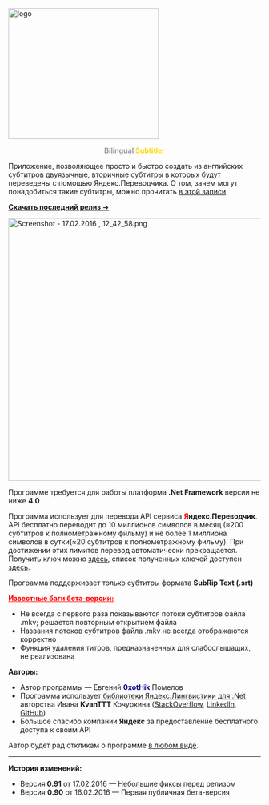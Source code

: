 <img class=" size-medium wp-image-1366 alignleft" src="https://0xothik.files.wordpress.com/2016/02/logo.jpg?w=300" alt="logo" width="300" height="262" />

<p style="text-align: center;"><strong><span style="color: #999999;">Bilingual</span> <span style="color: #ffd700;">Subtitler</span></strong></p>
Приложение, позволяющее просто и быстро создать из английских субтитров двуязычные, вторичные субтитры в которых будут переведены с помощью Яндекс.Переводчика.
О том, зачем могут понадобиться такие субтитры, можно прочитать <a href="https://0xothik.wordpress.com/2016/02/16/about-bilingual-subtitler/">в этой записи</a>

<a href="https://github.com/0xotHik/BilingualSubtitler/releases/latest"><b>Скачать последний релиз →</b></a>

<a href="https://0xothik.files.wordpress.com/2016/02/screenshot-17-02-2016-12_42_58.png"><img class="alignnone size-full wp-image-1370" src="https://0xothik.files.wordpress.com/2016/02/screenshot-17-02-2016-12_42_58.png" alt="Screenshot - 17.02.2016 , 12_42_58.png" width="575" height="525" /></a>

Программе требуется для работы платформа <strong>.Net Framework</strong> версии не ниже <strong>4.0</strong>

Программа использует для перевода API сервиса <strong><span style="color: #ff0000;">Я</span>ндекс.Переводчик</strong>. API бесплатно переводит до 10 миллионов символов в месяц (≈200 субтитров к полнометражному фильму) и не более 1 миллиона символов в сутки(≈20 субтитров к полнометражному фильму).
При достижении этих лимитов перевод автоматически прекращается.
Получить ключ можно <a href="https://tech.yandex.ru/keys/get/?service=trnsl">здесь</a>, список полученных ключей доступен <a href="https://tech.yandex.ru/keys/">здесь</a>.

Программа поддерживает только субтитры формата <strong>SubRip Text (.srt)</strong>
<p style="text-align: left;"><span style="text-decoration: underline;"><strong><span style="color: #ff0000; text-decoration: underline;">Известные баги бета-версии:</span></strong></span></p>

<ul>
	<li style="text-align: left;">Не всегда с первого раза показываются потоки субтитров файла .mkv; решается повторным открытием файла</li>
	<li style="text-align: left;">Названия потоков субтитров файла .mkv не всегда отображаются корректно</li>
	<li style="text-align: left;">Функция удаления титров, предназначенных для слабослышащих, не реализована</li>
</ul>
<strong>Авторы:</strong>
<ul>
	<li>Автор программы — Евгений <span style="color: #000080;"><strong>0xotHik</strong> </span>Помелов</li>
	<li>Программа использует <a href="https://habrahabr.ru/post/204372/">библиотеки Яндекс.Лингвистики для .Net</a> авторства Ивана <strong>KvanTTT</strong> Кочуркина (<a href="http://stackoverflow.com/users/1046374/kvanttt">StackOverflow</a>, <a href="https://ru.linkedin.com/in/kvanttt/en">LinkedIn</a>, <a href="http://github.com/KvanTTT/">GitHub</a>)</li>
	<li>Большое спасибо компании <strong>Яндекс</strong> за предоставление бесплатного доступа к своим API</li>
</ul>
Автор будет рад откликам о программе <a href="https://0xothik.wordpress.com/about/">в любом виде</a>.

<hr />

<strong>История изменений:</strong>
<ul>
	<li>Версия<strong> 0.91</strong> от 17.02.2016 — Небольшие фиксы перед релизом</li>
	<li>Версия <strong>0.90</strong> от 16.02.2016 — Первая публичная бета-версия</li>
</ul>
